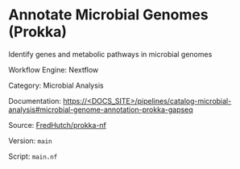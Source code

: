 # Annotate Microbial Genomes (Prokka)

Identify genes and metabolic pathways in microbial genomes


Workflow Engine: Nextflow


Category: Microbial Analysis


Documentation: [https://<DOCS_SITE>/pipelines/catalog-microbial-analysis#microbial-genome-annotation-prokka-gapseq](https://<DOCS_SITE>/pipelines/catalog-microbial-analysis#microbial-genome-annotation-prokka-gapseq)


Source: [FredHutch/prokka-nf](FredHutch/prokka-nf)


Version: `main`


Script: `main.nf`
